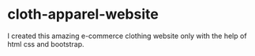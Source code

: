 # cloth-apparel-website
I created this amazing e-commerce clothing website only with the help of html css and bootstrap.
